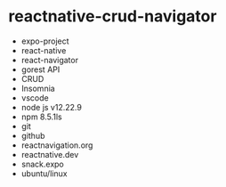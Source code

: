 # reactnative-crud-navigator
 
- expo-project
- react-native
- react-navigator
- gorest API
- CRUD
- Insomnia
- vscode
- node js v12.22.9
- npm 8.5.1ls
- git
- github
- reactnavigation.org
- reactnative.dev
- snack.expo
- ubuntu/linux
